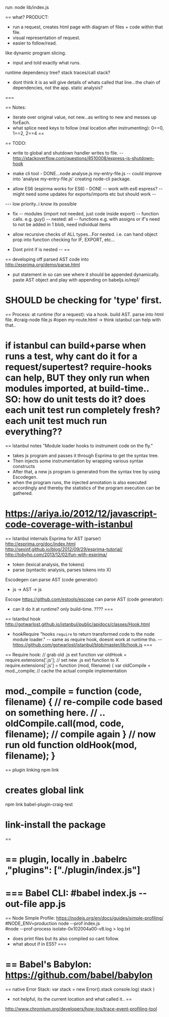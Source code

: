 
run: node lib/index.js

== what?
PRODUCT:
- run a request, creates html page with diagram of files + code within that file.
- visual representation of request.
- easier to follow/read.

like dynamic program slicing.
- input and told exactly what runs.

runtime dependency tree?
stack traces/call stack?
- dont think it is as will give details of whats called that line...the chain of dependencies, not the app.
static analysis?

===

== Notes:
- iterate over original value, not new...as writing to new and messes up forEach.
- what splice need keys to follow (real location after instrumenting): 0==0, 1==2, 2==4
==

== TODO:
- write to global and shutdown handler writes to file.
-- http://stackoverflow.com/questions/8510008/express-js-shutdown-hook

- make cli tool - DONE...node analyse.js my-entry-file.js
-- could improve into 'analyse my-entry-file.js' creating node-cli package.

- allow ES6 (espirma works for ES6) - DONE
-- work with es6 espress?
-- might need some updates for exports/imports etc but should work
--

--- low priority..i know its possible
- fix
-- modules (import not needed, just code inside export)
-- function calls. e.g. guy()
-- nested: all
-- functions e.g. with assigns or if's need to not be added in 1 blob, need individual items

- allow recursive checks of ALL types...For nested.
i.e. can hand object prop into function checking for IF, EXPORT, etc...

- Dont print if is nested
--
==


== developing off parsed AST
code into http://esprima.org/demo/parse.html
- put statement in so can see where it should be appended dynamically.
paste AST object and play with appending on babeljs.io/repl/

SHOULD be checking for 'type' first.
==



== Process:
at runtime (for a request):
via a hook. build AST. parse into html file.
#craig-node file.js
#open my-route.html -> think istanbul can help with that..

if istanbul can build+parse when runs a test, why cant do it for a request/supertest?
require-hooks can help, BUT they only run when modules imported, at build-time..
SO:
how do unit tests do it? does each unit test run completely fresh?
each unit test much run everything??
==

== Istanbul notes
"Module loader hooks to instrument code on the fly."

- takes js program and passes it through Esprima to get the syntax tree.
- Then injects some instrumentation by wrapping various syntax constructs
- After that, a new js program is generated from the syntax tree by using Escodegen.
- when the program runs, the injected annotation is also executed accordingly and thereby the statistics of the program execution can be gathered.

https://ariya.io/2012/12/javascript-code-coverage-with-istanbul
===

== Istanbul internals
Esprima for AST (parser)
http://esprima.org/doc/index.html
http://sevinf.github.io/blog/2012/09/29/esprima-tutorial/
http://tobyho.com/2013/12/02/fun-with-esprima/
- token (lexical analysis, the tokens)
- parse (syntactic analysis, parses tokens into X)

Escodegen can parse AST (code generator):
- js -> AST -> js

Escope https://github.com/estools/escope can parse AST (code generator):
- can it do it at runtime? only build-time. ????
===

== Istanbul hook
http://gotwarlost.github.io/istanbul/public/apidocs/classes/Hook.html
- hookRequire "hooks `require` to return transformed code to the node module loader."
-- same as require hook, doesnt work at runtime tho.
-- https://github.com/gotwarlost/istanbul/blob/master/lib/hook.js
===


== Require hook:
// grab old .js ext function
var oldHook = require.extensions['.js'];
// set new .js ext function to X
require.extensions['.js'] = function (mod, filename) {
  var oldCompile = mod._compile;
  // cache the actual compile implementation

  mod._compile = function (code, filename) {
    // re-compile code based on something here.
    // ..
    oldCompile.call(mod, code, filename);
    // compile again
  }
  // now run old function
  oldHook(mod, filename);
}
===




== plugin linking
npm link                    
# creates global link

npm link babel-plugin-craig-test              
# link-install the package
==

== plugin, locally in .babelrc
,"plugins": ["./plugin/index.js"]
===

=== Babel CLI:
#babel index.js --out-file app.js
===

== Node Simple Profile:
https://nodejs.org/en/docs/guides/simple-profiling/
#NODE_ENV=production node --prof index.js   
#node --prof-process isolate-0x102004a00-v8.log > log.txt
- does print files but its also compiled so cant follow.
- what about if in ES5?
===

== Babel's Babylon:
https://github.com/babel/babylon
==

== native Error Stack:
var stack = new Error().stack
console.log( stack )
- not helpful, its the current location and what called it..
==

http://www.chromium.org/developers/how-tos/trace-event-profiling-tool
